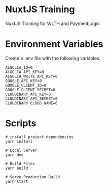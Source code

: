 NuxtJS Training
===============
NuxtJS Training for WLTH and PaymentLogic

# Environment Variables
Create a .env file with the following variables:
```
ALGOLIA_ID=0
ALGOLIA_API_KEY=0
ALGOLIA_WRITE_API_KEY=0
GOOGLE_API_KEY=0
GOOGLE_CLIENT_ID=0
GOOGLE_CLIENT_SECRET=0
CLOUDINARY_API_KEY=0
CLOUDINARY_API_SECRET=0
CLOUDINARY_CLOUD_NAME=0
```

# Scripts
```
# install project dependencies
yarn install

# Local Server
yarn dev

# Build Files
yarn build

# Serve Production Build
yarn start
```

